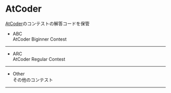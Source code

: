 # AtCoder
[AtCoder](http://atcoder.jp/)のコンテストの解答コードを保管  

- ABC  
    AtCoder Biginner Contest
---
- ARC  
    AtCoder Regular Contest
---
- Other  
    その他のコンテスト
---

